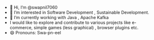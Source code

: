 - 👋 Hi, I’m @swapnil7060
- 👀 I’m interested in Software Development , Sustainable Development.
- 🌱 I’m currently working with Java , Apache Kafka
-    I would like to explore and contribute to various projects like e-commerce, simple games (less graphical) , browser plugins etc.
- 😄 Pronouns: Swa-pn-eel

<!---
swapnil7060/swapnil7060 is a ✨ special ✨ repository because its `README.md` (this file) appears on your GitHub profile.
You can click the Preview link to take a look at your changes.
--->
